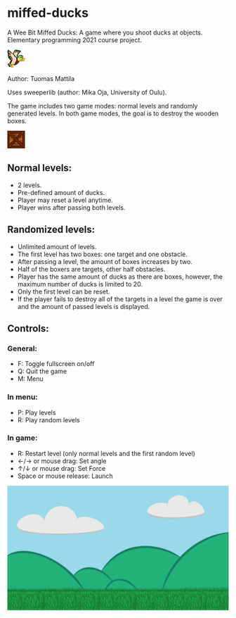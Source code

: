 # miffed-ducks
A Wee Bit Miffed Ducks: A game where you shoot ducks at objects.
Elementary programming 2021 course project.

![Alt text](sprites/duck.png "Duck")

Author: Tuomas Mattila

Uses sweeperlib (author: Mika Oja, University of Oulu).

The game includes two game modes: normal levels and randomly generated
levels. In both game modes, the goal is to destroy the wooden boxes.

![Alt text](sprites/target.png "Target")

## Normal levels:
- 2 levels.
- Pre-defined amount of ducks.
- Player may reset a level anytime.
- Player wins after passing both levels.

## Randomized levels:
- Unlimited amount of levels.
- The first level has two boxes: one target and one obstacle.
- After passing a level, the amount of boxes increases by two.
- Half of the boxers are targets, other half obstacles.
- Player has the same amount of ducks as there are boxes, however, the
  maximum number of ducks is limited to 20.
- Only the first level can be reset.
- If the player fails to destroy all of the targets in a level the game
  is over and the amount of passed levels is displayed.

## Controls:
### General:
- F: Toggle fullscreen on/off
- Q: Quit the game
- M: Menu
### In menu:
- P: Play levels
- R: Play random levels
### In game:
- R: Restart level (only normal levels and the first random level)
- ←/→ or mouse drag: Set angle
- ↑/↓ or mouse drag: Set Force
- Space or mouse release: Launch

![Alt text](sprites/background.png "Background")
